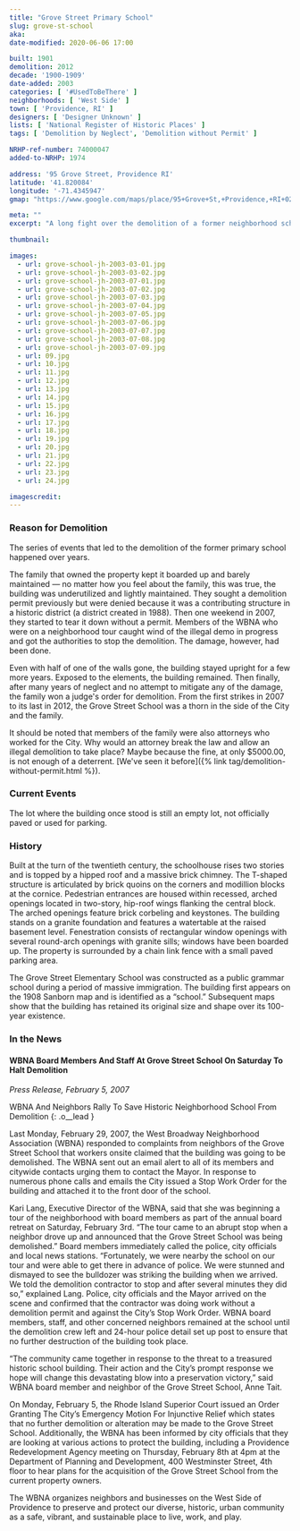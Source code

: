 ```yaml
---
title: "Grove Street Primary School"
slug: grove-st-school
aka: 
date-modified: 2020-06-06 17:00

built: 1901
demolition: 2012
decade: '1900-1909'
date-added: 2003
categories: [ '#UsedToBeThere' ]
neighborhoods: [ 'West Side' ]
town: [ 'Providence, RI' ]
designers: [ 'Designer Unknown' ]
lists: [ 'National Register of Historic Places' ]
tags: [ 'Demolition by Neglect', 'Demolition without Permit' ]

NRHP-ref-number: 74000047
added-to-NRHP: 1974

address: '95 Grove Street, Providence RI'
latitude: '41.820084'
longitude: '-71.4345947'
gmap: "https://www.google.com/maps/place/95+Grove+St,+Providence,+RI+02909/@41.820084,-71.4345947,17z/data=!3m1!4b1!4m5!3m4!1s0x89e4459e50925525:0x75cb168fa98908d0!8m2!3d41.820084!4d-71.432406"

meta: ""
excerpt: "A long fight over the demolition of a former neighborhood school — and a contributing structure to the Broadway-Armory Historic District."

thumbnail: 

images:
  - url: grove-school-jh-2003-03-01.jpg
  - url: grove-school-jh-2003-03-02.jpg
  - url: grove-school-jh-2003-07-01.jpg
  - url: grove-school-jh-2003-07-02.jpg
  - url: grove-school-jh-2003-07-03.jpg
  - url: grove-school-jh-2003-07-04.jpg
  - url: grove-school-jh-2003-07-05.jpg
  - url: grove-school-jh-2003-07-06.jpg
  - url: grove-school-jh-2003-07-07.jpg
  - url: grove-school-jh-2003-07-08.jpg
  - url: grove-school-jh-2003-07-09.jpg
  - url: 09.jpg
  - url: 10.jpg
  - url: 11.jpg
  - url: 12.jpg
  - url: 13.jpg
  - url: 14.jpg
  - url: 15.jpg
  - url: 16.jpg
  - url: 17.jpg
  - url: 18.jpg
  - url: 19.jpg
  - url: 20.jpg
  - url: 21.jpg
  - url: 22.jpg
  - url: 23.jpg
  - url: 24.jpg

imagescredit: 
---
```


### Reason for Demolition

The series of events that led to the demolition of the former primary school happened over years. 

The family that owned the property kept it boarded up and barely maintained — no matter how you feel about the family, this was true, the building was underutilized and lightly maintained. They sought a demolition permit previously but were denied because it was a contributing structure in a historic district (a district created in 1988). Then one weekend in 2007, they started to tear it down without a permit. Members of the WBNA who were on a neighborhood tour caught wind of the illegal demo in progress and got the authorities to stop the demolition. The damage, however, had been done. 

Even with half of one of the walls gone, the building stayed upright for a few more years. Exposed to the elements, the building remained. Then finally, after many years of neglect and no attempt to mitigate any of the damage, the family won a judge's order for demolition. From the first strikes in 2007 to its last in 2012, the Grove Street School was a thorn in the side of the City and the family. 

It should be noted that members of the family were also attorneys who worked for the City. Why would an attorney break the law and allow an illegal demolition to take place? Maybe because the fine, at only $5000.00, is not enough of a deterrent. [We've seen it before]({% link tag/demolition-without-permit.html %}).


### Current Events

The lot where the building once stood is still an empty lot, not officially paved or used for parking. 


### History

Built at the turn of the twentieth century, the schoolhouse rises two stories and is topped by a hipped roof and a massive brick chimney. The T-shaped structure is articulated by brick quoins on the corners and modillion blocks at the cornice. Pedestrian entrances are housed within recessed, arched openings located in two-story, hip-roof wings flanking the central block. The arched openings feature brick corbeling and keystones. The building stands on a granite foundation and features a watertable at the raised basement level. Fenestration consists of rectangular window openings with several round-arch openings with granite sills; windows have been boarded up. The property is surrounded by a chain link fence with a small paved parking area.

The Grove Street Elementary School was constructed as a public grammar school during a period of massive immigration. The building first appears on the 1908 Sanborn map and is identified as a “school.” Subsequent maps show that the building has retained its original size and shape over its 100-year existence. 

### In the News

#### WBNA Board Members And Staff At Grove Street School On Saturday To Halt Demolition

_Press Release, February 5, 2007_

WBNA And Neighbors Rally To Save Historic Neighborhood School From Demolition
{: .o__lead }

Last Monday, February 29, 2007, the West Broadway Neighborhood Association (WBNA) responded to complaints from neighbors of the Grove Street School that workers onsite claimed that the building was going to be demolished. The WBNA sent out an email alert to all of its members and citywide contacts urging them to contact the Mayor. In response to numerous phone calls and emails the City issued a Stop Work Order for the building and attached it to the front door of the school.

Kari Lang, Executive Director of the WBNA, said that she was beginning a tour of the neighborhood with board members as part of the annual board retreat on Saturday, February 3rd. “The tour came to an abrupt stop when a neighbor drove up and announced that the Grove Street School was being demolished.” Board members immediately called the police, city officials and local news stations. “Fortunately, we were nearby the school on our tour and were able to get there in advance of police. We were stunned and dismayed to see the bulldozer was striking the building when we arrived. We told the demolition contractor to stop and after several minutes they did so,” explained Lang. Police, city officials and the Mayor arrived on the scene and confirmed that the contractor was doing work without a demolition permit and against the City’s Stop Work Order. WBNA board members, staff, and other concerned neighbors remained at the school until the demolition crew left and 24-hour police detail set up post to ensure that no further destruction of the building took place.

“The community came together in response to the threat to a treasured historic school building. Their action and the City’s prompt response we hope will change this devastating blow into a preservation victory,” said WBNA board member and neighbor of the Grove Street School, Anne Tait.

On Monday, February 5, the Rhode Island Superior Court issued an Order Granting The City’s Emergency Motion For Injunctive Relief which states that no further demolition or alteration may be made to the Grove Street School. Additionally, the WBNA has been informed by city officials that they are looking at various actions to protect the building, including a Providence Redevelopment Agency meeting on Thursday, February 8th at 4pm at the Department of Planning and Development, 400 Westminster Street, 4th floor to hear plans for the acquisition of the Grove Street School from the current property owners.

The WBNA organizes neighbors and businesses on the West Side of Providence to preserve and protect our diverse, historic, urban community as a safe, vibrant, and sustainable place to live, work, and play.
